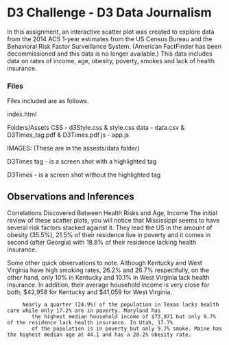 # D3 Challenge - D3 Data Journalism


In this assignment, an interactive scatter plot was created to explore data from the 2014 ACS 1-year estimates from the US Census Bureau and the Behavioral Risk Factor Surveillance System. (American FactFinder has been decommissioned and this data is no longer available.) 
This data includes data on rates of income, age, obesity, poverty, smokes and lack of health insurance.

### Files
Files included are as follows.


index.html

Folders/Assets
	CSS - d3Style.css & style.css
	data - data.csv & D3Times_tag.pdf & D3Times.pdf
	js - app.js
	

IMAGES: (These are in the assests/data folder)

D3Times tag - is a screen shot with a highlighted tag

D3Times - is a screen shot without the highlighted tag

## Observations and Inferences

Correlations Discovered Between Health Risks and Age, Income
The initial review of these scatter plots, you will notice that Mississippi seems to have several risk factors stacked against it. They lead the US in the amount of obesity (35.5%), 21.5% of their residence live in poverty and it comes in second (after Georgia) with 18.8% of their residence lacking health insurance.

Some other quick observations to note. Although Kentucky and West Virginia have high smoking rates, 26.2% and 26.7% respectfully, on the other hand, only 10% in Kentucky and 10.1% in West Virginia lack health insurance. In addition, 
            their average household income is very close for both, $42,958 for Kentucky and $41,059 for West Virginia.

         Nearly a quarter (24.9%) of the population in Texas lacks health care while only 17.2% are in poverty. Maryland has
            the highest median household income of $73,971 but only 9.7% of the residence lack health insurance. In Utah, 17.7%
            of the population is in poverty but only 9.7% smoke. Maine has the highest median age at 44.1 and has a 28.2% obesity rate.